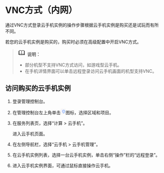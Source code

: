 # VNC方式（内网）<a name="cph_ug_0006"></a>

通过VNC方式登录云手机实例的操作步骤根据云手机实例是购买还是试玩而有所不同。

若您的云手机实例是购买的，购买时必须在高级配置中开启VNC方式。

>![](public_sys-resources/icon-note.gif) **说明：**   
>-   部分机型不支持VNC方式访问，如游戏型云手机。  
>-   在手机详情界面可以单击远程登录访问云手机画面的机型支持VNC。  

## 访问购买的云手机实例<a name="section1671814146104"></a>

1.  登录管理控制台。
2.  在管理控制台左上角单击![](figures/定位图标.png)图标，选择区域和项目。
3.  在服务列表页，选择“计算 \> 云手机”。

    进入云手机页面。

4.  在左侧导航栏，选择“云手机 \> 云手机管理”。
5.  在云手机实例列表，选择一台云手机实例，单击右侧“操作”栏的“远程登录”。
6.  进入云手机实例界面，可通过鼠标直接操作云手机。

